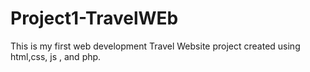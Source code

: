 # Project1-TravelWEb
This is my first web development Travel Website project created using html,css, js , and php.
